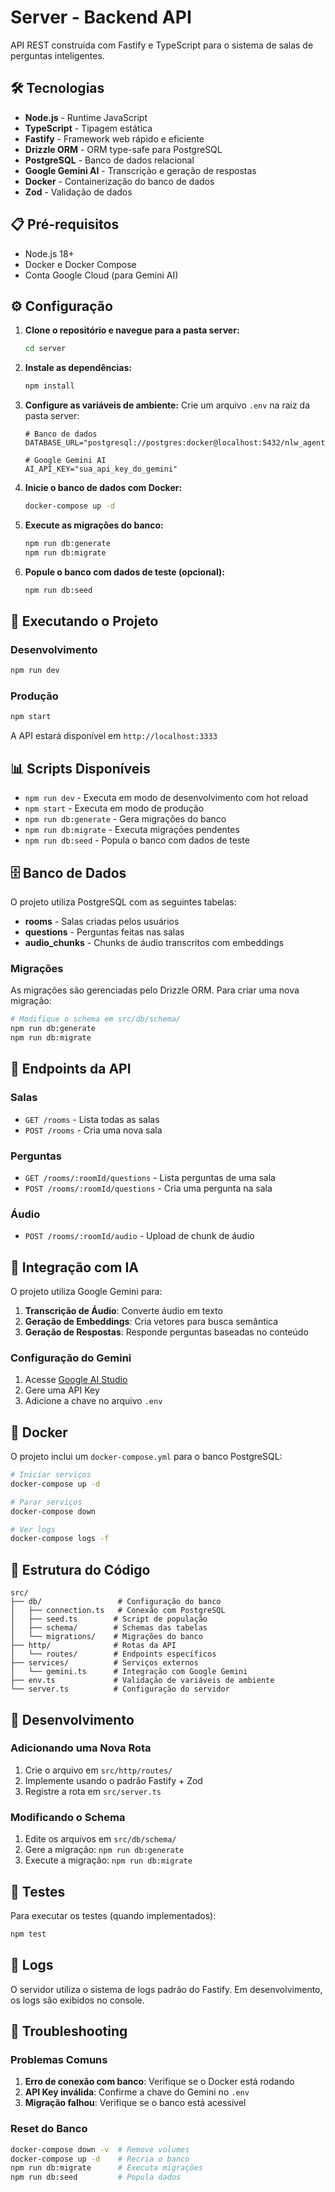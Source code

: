 # Server - Backend API

API REST construída com Fastify e TypeScript para o sistema de salas de perguntas inteligentes.

## 🛠️ Tecnologias

- **Node.js** - Runtime JavaScript
- **TypeScript** - Tipagem estática
- **Fastify** - Framework web rápido e eficiente
- **Drizzle ORM** - ORM type-safe para PostgreSQL
- **PostgreSQL** - Banco de dados relacional
- **Google Gemini AI** - Transcrição e geração de respostas
- **Docker** - Containerização do banco de dados
- **Zod** - Validação de dados

## 📋 Pré-requisitos

- Node.js 18+
- Docker e Docker Compose
- Conta Google Cloud (para Gemini AI)

## ⚙️ Configuração

1. **Clone o repositório e navegue para a pasta server:**
   ```bash
   cd server
   ```

2. **Instale as dependências:**
   ```bash
   npm install
   ```

3. **Configure as variáveis de ambiente:**
   Crie um arquivo `.env` na raiz da pasta server:
   ```env
   # Banco de dados
   DATABASE_URL="postgresql://postgres:docker@localhost:5432/nlw_agents"
   
   # Google Gemini AI
   AI_API_KEY="sua_api_key_do_gemini"
   ```

4. **Inicie o banco de dados com Docker:**
   ```bash
   docker-compose up -d
   ```

5. **Execute as migrações do banco:**
   ```bash
   npm run db:generate
   npm run db:migrate
   ```

6. **Popule o banco com dados de teste (opcional):**
   ```bash
   npm run db:seed
   ```

## 🚀 Executando o Projeto

### Desenvolvimento
```bash
npm run dev
```

### Produção
```bash
npm start
```

A API estará disponível em `http://localhost:3333`

## 📊 Scripts Disponíveis

- `npm run dev` - Executa em modo de desenvolvimento com hot reload
- `npm start` - Executa em modo de produção
- `npm run db:generate` - Gera migrações do banco
- `npm run db:migrate` - Executa migrações pendentes
- `npm run db:seed` - Popula o banco com dados de teste

## 🗄️ Banco de Dados

O projeto utiliza PostgreSQL com as seguintes tabelas:

- **rooms** - Salas criadas pelos usuários
- **questions** - Perguntas feitas nas salas
- **audio_chunks** - Chunks de áudio transcritos com embeddings

### Migrações

As migrações são gerenciadas pelo Drizzle ORM. Para criar uma nova migração:

```bash
# Modifique o schema em src/db/schema/
npm run db:generate
npm run db:migrate
```

## 🔌 Endpoints da API

### Salas
- `GET /rooms` - Lista todas as salas
- `POST /rooms` - Cria uma nova sala

### Perguntas
- `GET /rooms/:roomId/questions` - Lista perguntas de uma sala
- `POST /rooms/:roomId/questions` - Cria uma pergunta na sala

### Áudio
- `POST /rooms/:roomId/audio` - Upload de chunk de áudio

## 🧠 Integração com IA

O projeto utiliza Google Gemini para:

1. **Transcrição de Áudio**: Converte áudio em texto
2. **Geração de Embeddings**: Cria vetores para busca semântica
3. **Geração de Respostas**: Responde perguntas baseadas no conteúdo

### Configuração do Gemini

1. Acesse [Google AI Studio](https://aistudio.google.com/)
2. Gere uma API Key
3. Adicione a chave no arquivo `.env`

## 🐳 Docker

O projeto inclui um `docker-compose.yml` para o banco PostgreSQL:

```bash
# Iniciar serviços
docker-compose up -d

# Parar serviços
docker-compose down

# Ver logs
docker-compose logs -f
```

## 📁 Estrutura do Código

```
src/
├── db/                 # Configuração do banco
│   ├── connection.ts   # Conexão com PostgreSQL
│   ├── seed.ts        # Script de população
│   ├── schema/        # Schemas das tabelas
│   └── migrations/    # Migrações do banco
├── http/              # Rotas da API
│   └── routes/        # Endpoints específicos
├── services/          # Serviços externos
│   └── gemini.ts      # Integração com Google Gemini
├── env.ts             # Validação de variáveis de ambiente
└── server.ts          # Configuração do servidor
```

## 🔧 Desenvolvimento

### Adicionando uma Nova Rota

1. Crie o arquivo em `src/http/routes/`
2. Implemente usando o padrão Fastify + Zod
3. Registre a rota em `src/server.ts`

### Modificando o Schema

1. Edite os arquivos em `src/db/schema/`
2. Gere a migração: `npm run db:generate`
3. Execute a migração: `npm run db:migrate`

## 🧪 Testes

Para executar os testes (quando implementados):

```bash
npm test
```

## 📝 Logs

O servidor utiliza o sistema de logs padrão do Fastify. Em desenvolvimento, os logs são exibidos no console.

## 🚨 Troubleshooting

### Problemas Comuns

1. **Erro de conexão com banco**: Verifique se o Docker está rodando
2. **API Key inválida**: Confirme a chave do Gemini no `.env`
3. **Migração falhou**: Verifique se o banco está acessível

### Reset do Banco

```bash
docker-compose down -v  # Remove volumes
docker-compose up -d    # Recria o banco
npm run db:migrate      # Executa migrações
npm run db:seed         # Popula dados
```
